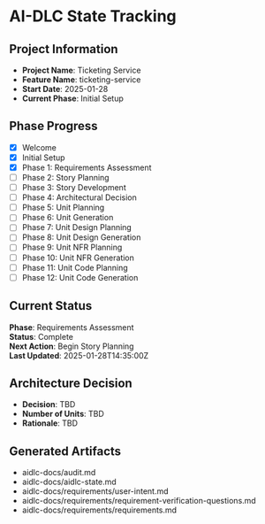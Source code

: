 # AI-DLC State Tracking

## Project Information
- **Project Name**: Ticketing Service
- **Feature Name**: ticketing-service
- **Start Date**: 2025-01-28
- **Current Phase**: Initial Setup

## Phase Progress
- [x] Welcome
- [x] Initial Setup
- [x] Phase 1: Requirements Assessment
- [ ] Phase 2: Story Planning
- [ ] Phase 3: Story Development
- [ ] Phase 4: Architectural Decision
- [ ] Phase 5: Unit Planning
- [ ] Phase 6: Unit Generation
- [ ] Phase 7: Unit Design Planning
- [ ] Phase 8: Unit Design Generation
- [ ] Phase 9: Unit NFR Planning
- [ ] Phase 10: Unit NFR Generation
- [ ] Phase 11: Unit Code Planning
- [ ] Phase 12: Unit Code Generation

## Current Status
**Phase**: Requirements Assessment  
**Status**: Complete  
**Next Action**: Begin Story Planning  
**Last Updated**: 2025-01-28T14:35:00Z

## Architecture Decision
- **Decision**: TBD
- **Number of Units**: TBD
- **Rationale**: TBD

## Generated Artifacts
- aidlc-docs/audit.md
- aidlc-docs/aidlc-state.md
- aidlc-docs/requirements/user-intent.md
- aidlc-docs/requirements/requirement-verification-questions.md
- aidlc-docs/requirements/requirements.md
